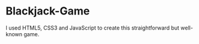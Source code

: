 # Blackjack-Game
I used HTML5, CSS3 and JavaScript to create this straightforward but well-known game.
